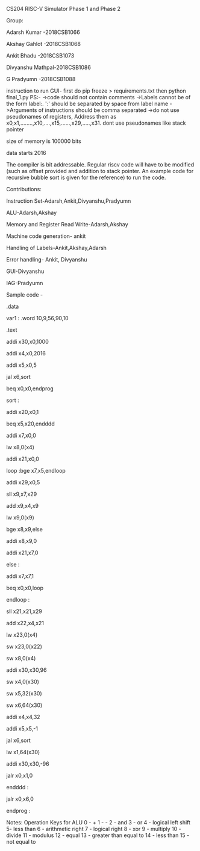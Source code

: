 CS204 RISC-V Simulator Phase 1 and Phase 2

Group:

Adarsh Kumar     -2018CSB1066

Akshay Gahlot    -2018CSB1068

Ankit Bhadu      -2018CSB1073

Divyanshu Mathpal-2018CSB1086

G Pradyumn       -2018CSB1088

instruction to run 
GUI- first do pip freeze > requirements.txt
then python final_1.py
PS:-
->code should not contain comments
->Labels cannot be of the form label:. ':' should be separated by space from label name
->Arguments of instructions should be comma separated 
->do not use pseudonames of registers, Address them as x0,x1,........,x10,....,x15,......,x29,.....,x31.
dont use pseudonames like stack pointer

size of memory is 100000 bits

data starts   2016

The compiler is bit addressable. Regular riscv code will have to be modified (such as offset provided and addition to stack pointer. An example code for recursive bubble sort is given for the reference) to run the code.


Contributions:


Instruction Set-Adarsh,Ankit,Divyanshu,Pradyumn

ALU-Adarsh,Akshay

Memory and Register Read Write-Adarsh,Akshay

Machine code generation- ankit

Handling of Labels-Ankit,Akshay,Adarsh

Error handling- Ankit, Divyanshu

GUI-Divyanshu 

IAG-Pradyumn


Sample code -

.data

var1 : .word 10,9,56,90,10

.text

addi x30,x0,1000

addi x4,x0,2016

addi x5,x0,5

jal x6,sort

beq x0,x0,endprog


sort :

addi x20,x0,1

beq x5,x20,endddd

addi x7,x0,0

lw x8,0(x4)

addi x21,x0,0

loop :bge x7,x5,endloop 

addi x29,x0,5

sll x9,x7,x29

add x9,x4,x9

lw x9,0(x9)

bge x8,x9,else

addi x8,x9,0

addi x21,x7,0

else :

addi x7,x7,1

beq x0,x0,loop


endloop :

sll x21,x21,x29

add x22,x4,x21

lw x23,0(x4)

sw x23,0(x22)

sw x8,0(x4)



addi x30,x30,96 

sw x4,0(x30)

sw x5,32(x30)

sw x6,64(x30)

addi x4,x4,32

addi x5,x5,-1

jal x6,sort

lw x1,64(x30)

addi x30,x30,-96

jalr x0,x1,0

endddd :

jalr x0,x6,0


endprog :



Notes:
Operation Keys for ALU
0 - +
1 - -
2 - and
3 - or
4 - logical left shift
5- less than
6 - arithmetic right
7 - logical right
8 - xor
9 - multiply
10 - divide
11 - modulus
12 - equal
13 - greater than equal to
14 - less than
15 - not equal to
